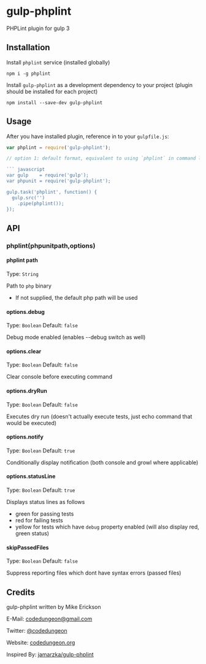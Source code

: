 # gulp-phplint
PHPLint plugin for gulp 3

## Installation

Install `phplint` service (installed globally)

```shell
npm i -g phplint
```

Install `gulp-phplint` as a development dependency to your project (plugin should be installed for each project)

```shell
npm install --save-dev gulp-phplint
```


## Usage

After you have installed plugin, reference in to your `gulpfile.js`:

```javascript
var phplint = require('gulp-phplint');

// option 1: default format, equivalent to using `phplint` in command line (no options)

``` javascript
var gulp    = require('gulp');
var phpunit = require('gulp-phplint');

gulp.task('phplint', function() {
  gulp.src('')
    .pipe(phplint());
});
```


## API

### phplint(phpunitpath,options)

#### phplint path

Type: `String`

Path to `php` binary
- If not supplied, the default php path will be used

#### options.debug
Type:    `Boolean`
Default: `false`

Debug mode enabled (enables --debug switch as well)

#### options.clear
Type:    `Boolean`
Default: `false`

Clear console before executing command

#### options.dryRun
Type:    `Boolean`
Default: `false`

Executes dry run (doesn't actually execute tests, just echo command that would be executed)

#### options.notify
Type:    `Boolean`
Default: `true`

Conditionally display notification (both console and growl where applicable)

#### options.statusLine
Type:    `Boolean`
Default: `true`

Displays status lines as follows

  - green for passing tests
  - red for failing tests
  - yellow for tests which have `debug` property enabled (will also display red, green status)

#### skipPassedFiles
Type:    `Boolean`
Default: `false`

Suppress reporting files which dont have syntax errors (passed files)


## Credits

gulp-phplint written by Mike Erickson

E-Mail: [codedungeon@gmail.com](mailto:codedungeon@gmail.com)

Twitter: [@codedungeon](http://twitter.com/codedungeon)

Website: [codedungeon.org](http://codedungeon.org)

Inspired By: [jamarzka/gulp-phplint](https://github.com/jamarzka/gulp-phplint)
